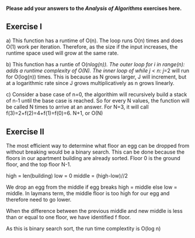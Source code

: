 #### Please add your answers to the ***Analysis of  Algorithms*** exercises here.

## Exercise I

a) This function has a runtime of O(n). The loop runs O(n) times and does O(1) work per iteration. Therefore, as the size if the input increases, the runtime space used will grow at the same rate. 


b) This function has a runtie of O(n*log(n)). The outer loop for i in range(n): adds a runtime complexity of O(N). The inner loop of while j < n: j*=2 will run for O(log(n)) times. This is because as N grows larger, J will increment, but at a logarithmic rate since J grows multiplicatively as n grows linearly. 


c) Consider a base case of n=0, the algorithim will recursively build a stack of n-1 until the base case is reached. So for every N values, the function will be called N times to arrive at an answer. For N=3, it will call f(3)=2+f(2)=4+f(1)=f(0)=6. N+1, or O(N)

## Exercise II

The most efficient way to determine what floor an egg can be dropped from without breaking would be a binary search. This can be done because the floors in our apartment building are already sorted. Floor 0 is the ground floor, and the top floor N-1.  

high = len(building) 
low = 0 
middle = (high-low)//2


We drop an egg from the middle if egg breaks high = middle else low = middle. In laymans term, the middle floor is too high for our egg and therefore need to go lower. 

When the difference between the previous middle and new middle is less than or equal to one floor, we have identified f floor.

As this is binary search sort, the run time complextity is O(log n)


